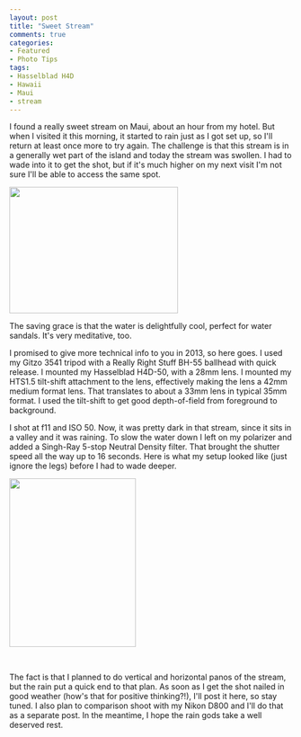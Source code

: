 ```yaml
---
layout: post
title: "Sweet Stream"
comments: true
categories:
- Featured
- Photo Tips
tags:
- Hasselblad H4D
- Hawaii
- Maui
- stream
---
```

I found a really sweet stream on Maui, about an hour from my hotel. But when I visited it this morning, it started to rain just as I got set up, so I'll return at least once more to try again. The challenge is that this stream is in a generally wet part of the island and today the stream was swollen. I had to wade into it to get the shot, but if it's much higher on my next visit I'm not sure I'll be able to access the same spot.

<a href="http://blog.lesterpickerphoto.com/wp-content/uploads/2013/02/A0024557.jpg"><img class="alignnone size-medium wp-image-2605" title="A0024557" src="http://blog.lesterpickerphoto.com/wp-content/uploads/2013/02/A0024557-300x225.jpg" alt="" width="300" height="225" /></a>

The saving grace is that the water is delightfully cool, perfect for water sandals. It's very meditative, too.

I promised to give more technical info to you in 2013, so here goes. I used my Gitzo 3541 tripod with a Really Right Stuff BH-55 ballhead with quick release. I mounted my Hasselblad H4D-50, with a 28mm lens. I mounted my HTS1.5 tilt-shift attachment to the lens, effectively making the lens a 42mm medium format lens. That translates to about a 33mm lens in typical 35mm format. I used the tilt-shift to get good depth-of-field from foreground to background.

I shot at f11 and ISO 50. Now, it was pretty dark in that stream, since it sits in a valley and it was raining. To slow the water down I left on my polarizer and added a Singh-Ray 5-stop Neutral Density filter. That brought the shutter speed all the way up to 16 seconds. Here is what my setup looked like (just ignore the legs) before I had to wade deeper.

<a href="http://blog.lesterpickerphoto.com/wp-content/uploads/2013/02/photo.jpg"><img class="size-medium wp-image-2607" title="photo" src="http://blog.lesterpickerphoto.com/wp-content/uploads/2013/02/photo-e1360788033315-225x300.jpg" alt="" width="225" height="300" /></a>

&nbsp;

The fact is that I planned to do vertical and horizontal panos of the stream, but the rain put a quick end to that plan. As soon as I get the shot nailed in good weather (how's that for positive thinking?!), I'll post it here, so stay tuned. I also plan to comparison shoot with my Nikon D800 and I'll do that as a separate post. In the meantime, I hope the rain gods take a well deserved rest.

&nbsp;